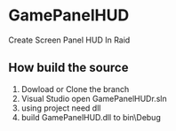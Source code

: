 # GamePanelHUD

Create Screen Panel HUD In Raid

## How build the source
1. Dowload or Clone the branch
2. Visual Studio open GamePanelHUDr.sln
3. using project need dll
4. build GamePanelHUD.dll to bin\Debug